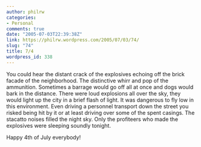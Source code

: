 ```yaml
---
author: philrw
categories:
- Personal
comments: true
date: "2005-07-03T22:39:38Z"
link: https://philrw.wordpress.com/2005/07/03/74/
slug: "74"
title: 7/4
wordpress_id: 338
---
```


You could hear the distant crack of the explosives echoing off the
brick facade of the neighborhood. The distinctive whirr and pop of the
ammunition. Sometimes a barrage would go off all at once and dogs would
bark in the distance. There were loud explosions all over the sky, they
would light up the city in a brief flash of light. It was dangerous to
fly low in this environment. Even driving a personnel transport down the
street you risked being hit by it or at least driving over some of the
spent casings. The stacatto noises filled the night sky. Only the
profiteers who made the explosives were sleeping soundly tonight.




Happy 4th of July everybody!





